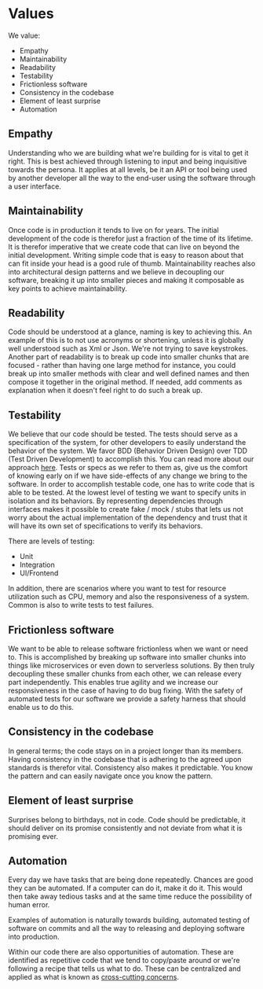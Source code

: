 # Values

We value:

* Empathy
* Maintainability
* Readability
* Testability
* Frictionless software
* Consistency in the codebase
* Element of least surprise
* Automation

## Empathy

Understanding who we are building what we're building for is vital to get it right. This is best
achieved through listening to input and being inquisitive towards the persona. It applies
at all levels, be it an API or tool being used by another developer all the way to the end-user
using the software through a user interface.

## Maintainability

Once code is in production it tends to live on for years. The initial development of the code is
therefor just a fraction of the time of its lifetime. It is therefor imperative that we create
code that can live on beyond the initial development. Writing simple code that is easy to reason
about that can fit inside your head is a good rule of thumb. Maintainability reaches also into
architectural design patterns and we believe in decoupling our software, breaking it up into
smaller pieces and making it composable as key points to achieve maintainability.

## Readability

Code should be understood at a glance, naming is key to achieving this. An example of this is
to not use acronyms or shortening, unless it is globally well understood such as Xml or Json.
We're not trying to save keystrokes. Another part of readability is to break up code into smaller
chunks that are focused - rather than having one large method for instance, you could break up
into smaller methods with clear and well defined names and then compose it together in the original
method. If needed, add comments as explanation when it doesn't feel right to do such a break up.

## Testability

We believe that our code should be tested. The tests should serve as a specification of the system,
for other developers to easily understand the behavior of the system. We favor BDD (Behavior Driven Design)
over TDD (Test Driven Development) to accomplish this. You can read more about our approach [here](https://github.com/aksio-system/Specifications).
Tests or specs as we refer to them as, give us the comfort of knowing early on if we have side-effects
of any change we bring to the software. In order to accomplish testable code, one has to write code
that is able to be tested. At the lowest level of testing we want to specify units in isolation and
its behaviors. By representing dependencies through interfaces makes it possible to create fake / mock / stubs
that lets us not worry about the actual implementation of the dependency and trust that it will have
its own set of specifications to verify its behaviors.

There are levels of testing:

* Unit
* Integration
* UI/Frontend

In addition, there are scenarios where you want to test for resource utilization such as CPU, memory and
also the responsiveness of a system. Common is also to write tests to test failures.

## Frictionless software

We want to be able to release software frictionless when we want or need to. This is accomplished
by breaking up software into smaller chunks into things like microservices or even down to serverless
solutions. By then truly decoupling these smaller chunks from each other, we can release every part
independently. This enables true agility and we increase our responsiveness in the case of having to
do bug fixing. With the safety of automated tests for our software we provide a safety harness that
should enable us to do this.

## Consistency in the codebase

In general terms; the code stays on in a project longer than its members. Having consistency in the
codebase that is adhering to the agreed upon standards is therefor vital. Consistency also makes it
predictable. You know the pattern and can easily navigate once you know the pattern.

## Element of least surprise

Surprises belong to birthdays, not in code. Code should be predictable, it should deliver on its promise
consistently and not deviate from what it is promising ever.

## Automation

Every day we have tasks that are being done repeatedly. Chances are good they can be automated.
If a computer can do it, make it do it. This would then take away tedious tasks and at the same
time reduce the possibility of human error.

Examples of automation is naturally towards building, automated testing of software on commits
and all the way to releasing and deploying software into production.

Within our code there are also opportunities of automation. These are identified as repetitive
code that we tend to copy/paste around or we're following a recipe that tells us what to do.
These can be centralized and applied as what is known as [cross-cutting concerns](https://en.wikipedia.org/wiki/Cross-cutting_concern).
